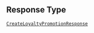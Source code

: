 ## Response Type

[`CreateLoyaltyPromotionResponse`](../../doc/models/create-loyalty-promotion-response.md)
